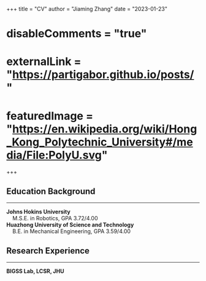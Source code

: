 +++
title = "CV"
author = "Jiaming Zhang"
date = "2023-01-23"
# disableComments = "true"
# externalLink = "https://partigabor.github.io/posts/"
# featuredImage = "https://en.wikipedia.org/wiki/Hong_Kong_Polytechnic_University#/media/File:PolyU.svg"
+++

## Education Background
---
<b>Johns Hokins University</b>
<br>&nbsp; &nbsp; M.S.E. in Robotics, GPA 3.72/4.00
<br>
<b>Huazhong University of Science and Technology</b>
<br>&nbsp; &nbsp; B.E. in Mechanical Engineering, GPA 3.59/4.00

## Research Experience
---
<b>BIGSS Lab, LCSR, JHU</b>


[<i class="fa fa-2x fa-cloud-download"></i>](/files/PHD_CV_JiamingZhang.pdf "Download pdf")
